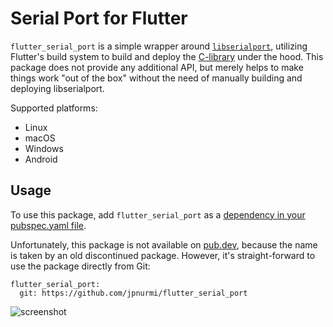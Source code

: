 # Serial Port for Flutter

`flutter_serial_port` is a simple wrapper around [`libserialport`](https://pub.dev/packages/libserialport),
utilizing Flutter's build system to build and deploy the [C-library](https://sigrok.org/wiki/Libserialport)
under the hood. This package does not provide any additional API, but merely helps to make things work
"out of the box" without the need of manually building and deploying libserialport.

Supported platforms:
- Linux
- macOS
- Windows
- Android

## Usage

To use this package, add `flutter_serial_port` as a [dependency in your pubspec.yaml file](https://dart.dev/tools/pub/dependencies).

Unfortunately, this package is not available on [pub.dev](https://pub.dev), because the name
is taken by an old discontinued package. However, it's straight-forward to use the package
directly from Git:

```
flutter_serial_port:
  git: https://github.com/jpnurmi/flutter_serial_port
```

![screenshot](https://raw.githubusercontent.com/jpnurmi/flutter_serial_port/master/doc/images/flutter_serial_port.png)
